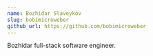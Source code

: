 ```yaml
---
name: Bozhidar Slaveykov
slug: bobimicroweber
github_url: https://github.com/bobimicroweber
---
```


Bozhidar full-stack software engineer.
